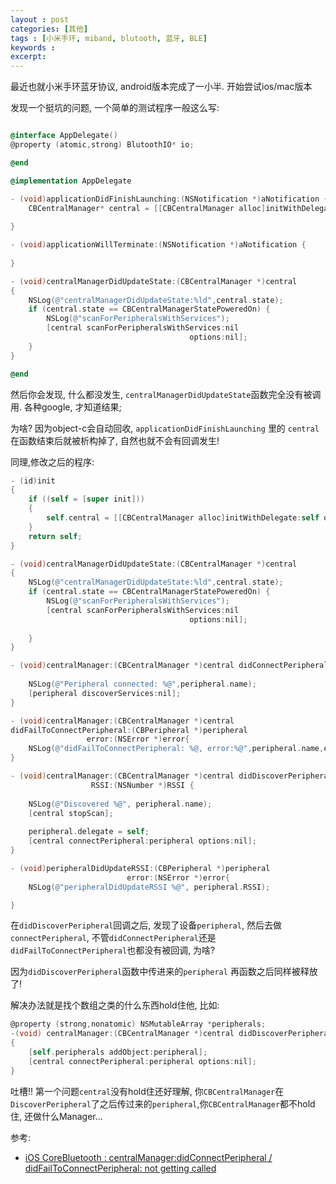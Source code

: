 ```yaml
---
layout : post
categories: [其他]
tags : [小米手环, miband, blutooth, 蓝牙, BLE]
keywords : 
excerpt: 
---
```



最近也就小米手环蓝牙协议, android版本完成了一小半. 开始尝试ios/mac版本

发现一个挺坑的问题, 一个简单的测试程序一般这么写:

```Objective-C

@interface AppDelegate()
@property (atomic,strong) BlutoothIO* io;

@end

@implementation AppDelegate

- (void)applicationDidFinishLaunching:(NSNotification *)aNotification {
    CBCentralManager* central = [[CBCentralManager alloc]initWithDelegate:self queue:nil options:nil];
    
}

- (void)applicationWillTerminate:(NSNotification *)aNotification {
    
}

- (void)centralManagerDidUpdateState:(CBCentralManager *)central
{
    NSLog(@"centralManagerDidUpdateState:%ld",central.state);
    if (central.state == CBCentralManagerStatePoweredOn) {
        NSLog(@"scanForPeripheralsWithServices");
        [central scanForPeripheralsWithServices:nil
                                        options:nil];
    }
}

@end
```

然后你会发现, 什么都没发生, `centralManagerDidUpdateState`函数完全没有被调用. 各种google, 才知道结果; 

为啥? 因为object-c会自动回收, `applicationDidFinishLaunching` 里的 `central` 在函数结束后就被析构掉了, 自然也就不会有回调发生!

同理,修改之后的程序:

```Objective-C
- (id)init
{
    if ((self = [super init]))
    {
        self.central = [[CBCentralManager alloc]initWithDelegate:self queue:nil options:nil];
    }
    return self;
}

- (void)centralManagerDidUpdateState:(CBCentralManager *)central
{
    NSLog(@"centralManagerDidUpdateState:%ld",central.state);
    if (central.state == CBCentralManagerStatePoweredOn) {
        NSLog(@"scanForPeripheralsWithServices");
        [central scanForPeripheralsWithServices:nil
                                        options:nil];
        
    }
}

- (void)centralManager:(CBCentralManager *)central didConnectPeripheral:(CBPeripheral *)peripheral {
    
    NSLog(@"Peripheral connected: %@",peripheral.name);
    [peripheral discoverServices:nil];
}

- (void)centralManager:(CBCentralManager *)central
didFailToConnectPeripheral:(CBPeripheral *)peripheral
                 error:(NSError *)error{
    NSLog(@"didFailToConnectPeripheral: %@, error:%@",peripheral.name,error);
}

- (void)centralManager:(CBCentralManager *)central didDiscoverPeripheral:(CBPeripheral *)peripheral advertisementData:(NSDictionary *) advertisementData
                  RSSI:(NSNumber *)RSSI {
    
    NSLog(@"Discovered %@", peripheral.name);
    [central stopScan];
    
    peripheral.delegate = self;
    [central connectPeripheral:peripheral options:nil];
}

- (void)peripheralDidUpdateRSSI:(CBPeripheral *)peripheral
                          error:(NSError *)error{
    NSLog(@"peripheralDidUpdateRSSI %@", peripheral.RSSI);

}
```

在`didDiscoverPeripheral`回调之后, 发现了设备`peripheral`, 然后去做`connectPeripheral`, 不管`didConnectPeripheral`还是`didFailToConnectPeripheral`也都没有被回调, 为啥? 

因为`didDiscoverPeripheral`函数中传进来的`peripheral` 再函数之后同样被释放了!

解决办法就是找个数组之类的什么东西hold住他, 比如:

```Objective-C
@property (strong,nonatomic) NSMutableArray *peripherals;
-(void) centralManager:(CBCentralManager *)central didDiscoverPeripheral:(CBPeripheral *)peripheral advertisementData:(NSDictionary *)advertisementData RSSI:(NSNumber *)RSSI
{
    [self.peripherals addObject:peripheral];
    [central connectPeripheral:peripheral options:nil];
}
```

吐槽!! 第一个问题`central`没有hold住还好理解, 你`CBCentralManager`在`DiscoverPeripheral`了之后传过来的`peripheral`,你`CBCentralManager`都不hold住, 还做什么Manager...

参考:

- [iOS CoreBluetooth : centralManager:didConnectPeripheral / didFailToConnectPeripheral: not getting called](http://stackoverflow.com/questions/26377470/ios-corebluetooth-centralmanagerdidconnectperipheral-didfailtoconnectperiph) 


